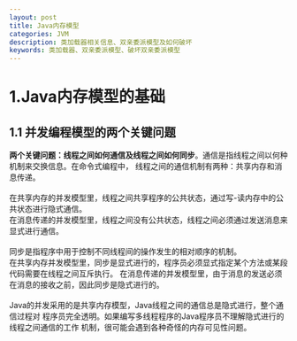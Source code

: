 ```yaml
---
layout: post
title: Java内存模型
categories: JVM
description: 类加载器相关信息、双亲委派模型及如何破坏
keywords: 类加载器、双亲委派模型、破坏双亲委派模型
---
```

# 1.Java内存模型的基础
## 1.1 并发编程模型的两个关键问题
**两个关键问题：线程之间如何通信及线程之间如何同步**。通信是指线程之间以何种机制来交换信息。在命令式编程中，
线程之间的通信机制有两种：共享内存和消息传递。  
<br/>
在共享内存的并发模型里，线程之间共享程序的公共状态，通过写-读内存中的公共状态进行隐式通信。  
在消息传递的并发模型里，线程之间没有公共状态，线程之间必须通过发送消息来显式进行通信。  
<br/>
同步是指程序中用于控制不同线程间的操作发生的相对顺序的机制。  
在共享内存并发模型里，同步是显式进行的，程序员必须显式指定某个方法或某段代码需要在线程之间互斥执行。
在消息传递的并发模型里，由于消息的发送必须在消息的接收之前，因此同步是隐式进行的。
<br/>  
Java的并发采用的是共享内存模型，Java线程之间的通信总是隐式进行，整个通信过程对
程序员完全透明。如果编写多线程程序的Java程序员不理解隐式进行的线程之间通信的工作
机制，很可能会遇到各种奇怪的内存可见性问题。
